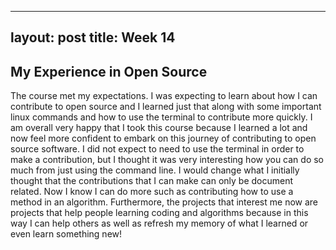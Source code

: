 ---
layout: post
title: Week 14
--

## My Experience in Open Source 

The course met my expectations. I was expecting to learn about
how I can contribute to open source and I learned just that along with
some important linux commands and how to use the terminal to contribute
more quickly. I am overall very happy that I took this course because I learned 
a lot and now feel more confident to embark on this journey of contributing
to open source software. I did not expect to need to use the terminal in 
order to make a contribution, but I thought it was very interesting how
you can do so much from just using the command line. 
 I would change what I initially thought that the contributions that I can make can 
only be document related. Now I know I can do more such as contributing how to use a method
in an algorithm. Furthermore, the projects that interest me now are projects 
that help people learning coding and algorithms because in this way I can help others 
as well as refresh my memory of what I learned or even learn something new!
